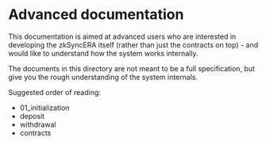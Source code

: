 # Advanced documentation

This documentation is aimed at advanced users who are interested in developing the zkSyncERA itself (rather than just
the contracts on top) - and would like to understand how the system works internally.

The documents in this directory are not meant to be a full specification, but give you the rough understanding of the
system internals.

Suggested order of reading:

- 01_initialization
- deposit
- withdrawal
- contracts
